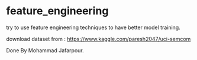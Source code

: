 # feature_engineering

try to use feature engineering techniques to have better model training.

download dataset from : https://www.kaggle.com/paresh2047/uci-semcom

Done By Mohammad Jafarpour.
